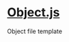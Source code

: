 

<!-- Start filetemplates/Object.js -->

# [Object.js](Object.js)

Object file template

<!-- End filetemplates/Object.js -->


